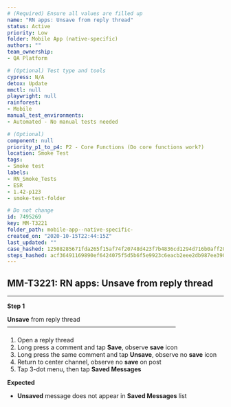 ```yaml
---
# (Required) Ensure all values are filled up
name: "RN apps: Unsave from reply thread"
status: Active
priority: Low
folder: Mobile App (native-specific)
authors: ""
team_ownership: 
- QA Platform

# (Optional) Test type and tools
cypress: N/A
detox: Update
mmctl: null
playwright: null
rainforest: 
- Mobile
manual_test_environments: 
- Automated - No manual tests needed

# (Optional)
component: null
priority_p1_to_p4: P2 - Core Functions (Do core functions work?)
location: Smoke Test
tags: 
- Smoke test
labels: 
- RN_Smoke_Tests
- ESR
- 1.42-p123
- smoke-test-folder

# Do not change
id: 7495269
key: MM-T3221
folder_path: mobile-app--native-specific-
created_on: "2020-10-15T22:44:15Z"
last_updated: ""
case_hashed: 12508285671fda265f15af74f20748d423f7b4836cd1294d716b0aff20ab8da144d11fdb622679772b4cf2a413c04ab1
steps_hashed: acf36491169890ef6424075f5d5b6f5e9923c6eacb2eee2db987ee3905aeca8de621259b9e08443eeae75df361cadfed
---
```


## MM-T3221: RN apps: Unsave from reply thread

---

**Step 1**

**Unsave** from reply thread\
————————————————————————————

1. Open a reply thread
2. Long press a comment and tap **Save**, observe **save** icon
3. Long press the same comment and tap **Unsave**, observe no **save** icon
4. Return to center channel, observe no **save** on post
5. Tap 3-dot menu, then tap **Saved Messages**

**Expected**

- **Unsaved** message does not appear in **Saved Messages** list
